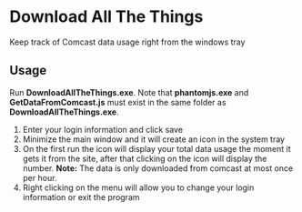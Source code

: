 Download All The Things
=======================

Keep track of Comcast data usage right from the windows tray


Usage
-----
Run **DownloadAllTheThings.exe**. Note that **phantomjs.exe** and **GetDataFromComcast.js** must exist in the same folder as **DownloadAllTheThings.exe**.

1. Enter your login information and click save
2. Minimize the main window and it will create an icon in the system tray
3. On the first run the icon will display your total data usage the moment it gets it from the site, after that clicking on the icon will display the number. **Note:** The data is only downloaded from comcast at most once per hour.
4. Right clicking on the menu will allow you to change your login information or exit the program 